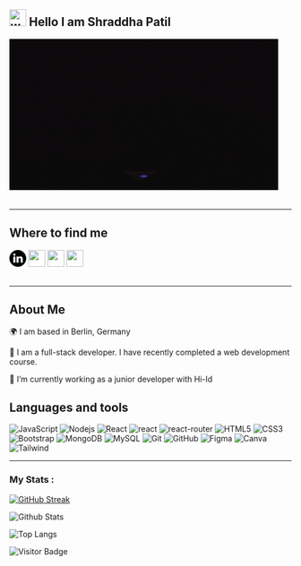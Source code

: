 ## <img title='women' src='./images/women-emo.png' width='30px' height='30px'> Hello I am Shraddha Patil

<div>
<img title='' src='./images/giphy.gif'>
</div>
<br>

---

## Where to find me
<div>
<a href ="https://www.linkedin.com/in/shraddha-patil-fe/"><img src='./images/523681.png' width='30px' height='30px'></a>
<img title='' src='./images/github.png' width='30px' height='30px'>
<img src="./images/insta.png" width='30px' height='30px'>
<img src="./images/fb.png" width='30px' height='30px'>
</div>
<br>

---

## About Me

🌍 I am based in Berlin, Germany

🧠 I am a full-stack developer. I have recently completed a web development course. 

🔭 I’m currently working as a junior developer with Hi-Id


## Languages and tools

![JavaScript](https://img.shields.io/badge/-JavaScript-black?style=flat-square&logo=javascript)
![Nodejs](https://img.shields.io/badge/-Nodejs-black?style=flat-square&logo=Node.js)
![React](https://img.shields.io/badge/-React-black?style=flat-square&logo=react)
![react](https://img.shields.io/badge/React-20232A?style=flat-square&logo=react&logoColor=61DAFB)
![react-router](https://img.shields.io/badge/React_Router-CA4245?style=flat-square&logo=react-router&logoColor=white)
![HTML5](https://img.shields.io/badge/-HTML5-E34F26?style=flat-square&logo=html5&logoColor=white)
![CSS3](https://img.shields.io/badge/-CSS3-1572B6?style=flat-square&logo=css3)
![Bootstrap](https://img.shields.io/badge/-Bootstrap-563D7C?style=flat-square&logo=bootstrap)
![MongoDB](https://img.shields.io/badge/-MongoDB-black?style=flat-square&logo=mongodb)
![MySQL](https://img.shields.io/badge/-MySQL-black?style=flat-square&logo=mysql)
![Git](https://img.shields.io/badge/-Git-black?style=flat-square&logo=git)
![GitHub](https://img.shields.io/badge/-GitHub-181717?style=flat-square&logo=github)
![Figma](https://img.shields.io/badge/-Figma-181717?style=flat-square&logo=Figma)
![Canva](https://img.shields.io/badge/-Canva-181717?style=flat-square&logo=Canva)
![Tailwind](https://img.shields.io/badge/-Tailwind-181717?style=flat-square&logo=Tailwind)

---

### My Stats :
[![GitHub Streak](http://github-readme-streak-stats.herokuapp.com?user=shraddhamhatre113)](https://git.io/streak-stats)

![Github Stats](https://github-readme-stats.vercel.app/api?username=shraddhamhatre113&count_private=true&show_icons=true&include_all_commits=true&theme=prussian&layout=compact)

![Top Langs](https://github-readme-stats.vercel.app/api/top-langs/?username=shraddhamhatre113&layout=compact&theme=prussian)

![Visitor Badge](https://visitor-badge.laobi.icu/badge?page_id=shraddhamhatre113.shraddhamhatre113)
